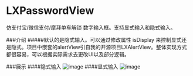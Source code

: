 # LXPasswordView
仿支付宝/微信支付/摩拜单车解锁 数字输入框。支持显式输入和隐式输入。

###介绍
#####默认的是隐式输入。可以通过修改属性 isDisplay 来控制显式还是隐式。项目中嵌套的alertView引自我的开源项目LXAlertView。整体实现方式都很容易，可以根据实际需求去更改UI以及部分逻辑。

###展示 
####隐式输入
![image](https://github.com/liuxu0718/LXAlertView/blob/master/case1.gif)
####显式输入
![image](https://github.com/liuxu0718/LXAlertView/blob/master/case2.gif)
